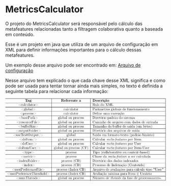 # MetricsCalculator

O projeto do MetricsCalculator será responsável pelo cálculo
das metafeatures relacionadas tanto a filtragem colaborativa
quanto a baseada em conteúdo.

Esse é um projeto em java que utiliza de um arquivo de configuração
em XML para definir informações importantes para o cálculo dessas metafeatures.

Um exemplo desse arquivo pode ser encontrado em: [Arquivo de configuração](external/MetricsCalculator/config_exemplo.xml)

Nesse arquivo tem explicado o que cada chave desse XML significa e como pode ser usada
para tentar tornar ainda mais simples, no texto é definida a seguinte tabela
para relacionar cada informação:

![Recmetrics](docs/imgs/recmetrics_xml_file_inputs.png?raw=true)




